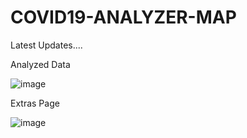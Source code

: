 # COVID19-ANALYZER-MAP

Latest Updates....

Analyzed Data


![image](https://user-images.githubusercontent.com/82515232/167562814-63569c9d-ee80-4e4b-ba6c-c99de2c7c11c.png)



Extras Page


![image](https://user-images.githubusercontent.com/82515232/167563001-aa4f1c41-4661-4870-adb7-dd60b3e2540b.png)

